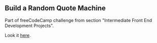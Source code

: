 ## Build a Random Quote Machine

Part of freeCodeCamp challenge from section "Intermediate Front End Development Projects".

Look it [here](https://ashyian.github.io/fcc_quote_machine/).
